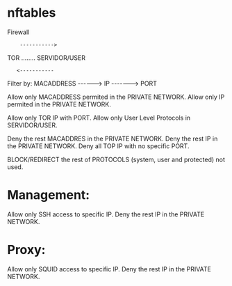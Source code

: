 # nftables
Firewall

        ----------->

TOR    ........          SERVIDOR/USER

       <-----------

Filter by:
MACADDRESS   ------>     IP    -------> PORT

Allow only MACADDRESS permited in the PRIVATE NETWORK.
Allow only IP permited in the PRIVATE NETWORK.

Allow only TOR IP with PORT.
Allow only User Level Protocols in SERVIDOR/USER.

Deny the rest MACADDRES in the PRIVATE NETWORK.
Deny the rest IP in the PRIVATE NETWORK.
Deny all TOP IP with no specific PORT.

BLOCK/REDIRECT the rest of PROTOCOLS (system, user and protected) not used.

# Management:
  Allow only SSH access to specific IP.
  Deny the rest IP in the PRIVATE NETWORK.

# Proxy:
  Allow only SQUID access to specific IP.
  Deny the rest IP in the PRIVATE NETWORK.

